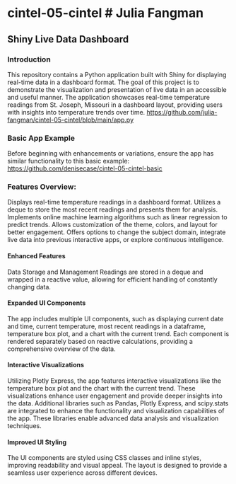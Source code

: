 # cintel-05-cintel   # Julia Fangman

## Shiny Live Data Dashboard

### Introduction
This repository contains a Python application built with Shiny for displaying real-time data in a dashboard format. The goal of this project is to demonstrate the visualization and presentation of live data in an accessible and useful manner. The application showcases real-time temperature readings from St. Joseph, Missouri in a dashboard layout, providing users with insights into temperature trends over time. 
https://github.com/julia-fangman/cintel-05-cintel/blob/main/app.py 

### Basic App Example
Before beginning with enhancements or variations, ensure the app has similar functionality to this basic example:
https://github.com/denisecase/cintel-05-cintel-basic 

### Features Overview: 
Displays real-time temperature readings in a dashboard format.
Utilizes a deque to store the most recent readings and presents them for analysis.
Implements online machine learning algorithms such as linear regression to predict trends.
Allows customization of the theme, colors, and layout for better engagement.
Offers options to change the subject domain, integrate live data into previous interactive apps, or explore continuous intelligence.

#### Enhanced Features
Data Storage and Management
Readings are stored in a deque and wrapped in a reactive value, allowing for efficient handling of constantly changing data.

#### Expanded UI Components
The app includes multiple UI components, such as displaying current date and time, current temperature, most recent readings in a dataframe, temperature box plot, and a chart with the current trend. Each component is rendered separately based on reactive calculations, providing a comprehensive overview of the data.

#### Interactive Visualizations
Utilizing Plotly Express, the app features interactive visualizations like the temperature box plot and the chart with the current trend. These visualizations enhance user engagement and provide deeper insights into the data. Additional libraries such as Pandas, Plotly Express, and scipy.stats are integrated to enhance the functionality and visualization capabilities of the app. These libraries enable advanced data analysis and visualization techniques.

#### Improved UI Styling
The UI components are styled using CSS classes and inline styles, improving readability and visual appeal. The layout is designed to provide a seamless user experience across different devices.
